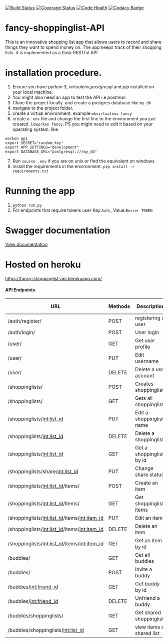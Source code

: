 [![Build Status](https://travis-ci.org/dann254/fancy-shoppinglist-API.svg?branch=master)](https://travis-ci.org/dann254/fancy-shoppinglist-API)
[![Coverage Status](https://coveralls.io/repos/github/dann254/fancy-shoppinglist-API/badge.svg?branch=master)](https://coveralls.io/github/dann254/fancy-shoppinglist-API?branch=master)
[![Code Health](https://landscape.io/github/dann254/fancy-shoppinglist-API/master/landscape.svg?style=flat)](https://landscape.io/github/dann254/fancy-shoppinglist-API/master)
[![Codacy Badge](https://api.codacy.com/project/badge/Grade/08bdac7809b94946b3f3621d83a86f62)](https://www.codacy.com/app/dann254/fancy-shoppinglist-API?utm_source=github.com&amp;utm_medium=referral&amp;utm_content=dann254/fancy-shoppinglist-API&amp;utm_campaign=Badge_Grade)
# fancy-shoppinglist-API
This is an innovative shopping list app that allows users to record and share things they want to spend money on. The app keeps track of their shopping lists. it is implemented as a flask RESTful API

# installation procedure.
  1. Ensure you have *python 3*, *virtualenv*,*postgresql* and *pip* installed on your local machine.
  2. You might also need an app to test the API i.e *postman*
  3. Clone the project locally. and create a postgres database like `my_db`
  4. navigate to the project folder.
  5. create a virtual environment. example `mkvirtualenv fancy`
  6. create a `.env` file and change the first line to the environment you just created. i.e`workon fancy`. PS you might need to edit it based on your operating system. like

  ```
  workon api
  export SECRET="random_key"
  export APP_SETTINGS="development"
  export DATABASE_URL="postgresql:///my_db"
  ```

  7. Run `source .env` if you are on unix or find the equivalent on windows.
  8. install the requirements in the environment. `pip install -r requirements.txt`

# Running the app
  1. `python run.py`
  2. For endpoints that require tokens user Key:`Auth`, Value:`Bearer TOKEN`

# Swagger documentation
  [View documentation](https://app.swaggerhub.com/apis/dann254/fancy-shoppinglist-API/1.0.0)

# Hosted on heroku
  https://fancy-shoppinglist-api.herokuapp.com/

#### API Endpoints

  | URL                                              | Methods | Description              | Requires Token |
  |--------------------------------------------------|---------|--------------------------|----------------|
  | /auth/register/                                  | POST    | registering a user       | FALSE          |
  | /auth/login/                                     | POST    | User login               | FALSE          |
  | /user/                                           | GET     | Get user profile         | TRUE           |
  | /user/                                           | PUT     | Edit username            | TRUE           |
  | /user/                                           | DELETE  | Delete a user account    | TRUE           |
  | /shoppinglists/                                  | POST    | Creates shoppinglist     | TRUE           |
  | /shoppinglists/                                  | GET     | Gets all shoppinglists   | TRUE           |
  | /shoppinglists/<int:list_id>                     | PUT     | Edit a shoppinglist name | TRUE           |
  | /shoppinglists/<int:list_id>                     | DELETE  | Delete a shoppinglist    | TRUE           |
  | /shoppinglists/<int:list_id>                     | GET     | Get a shoppinglist by id | TRUE           |
  | /shoppinglists/share/<int:list_id>               | PUT     | Change share status      | TRUE           |
  | /shoppinglists/<int:list_id>/items/              | POST    | Create an item           | TRUE           |
  | /shoppinglists/<int:list_id>/items/              | GET     | Get shoppinglist items   | TRUE           |
  | /shoppinglists/<int:list_id>/items/<int:item_id> | PUT     | Edit an item             | TRUE           |
  | /shoppinglists/<int:list_id>/items/<int:item_id> | DELETE  | Delete an item           | TRUE           |
  | /shoppinglists/<int:list_id>/items/<int:item_id> | GET     | Get an item by id        | TRUE           |
  | /buddies/                                        | GET     | Get all buddies          | TRUE           |
  | /buddies/                                        | POST    | Invite a buddy           | TRUE           |
  | /buddies/<int:friend_id>                         | GET     | Get buddy by id          | TRUE           |
  | /buddies/<int:friend_id>                         | DELETE  | Unfriend a buddy         | TRUE           |
  | /buddies/shoppinglists/                          | GET     | Get shared shoppinglists | TRUE           |
  | /buddies/shoppinglists/<int:list_id>             | GET     | view items of shared list| TRUE           |
